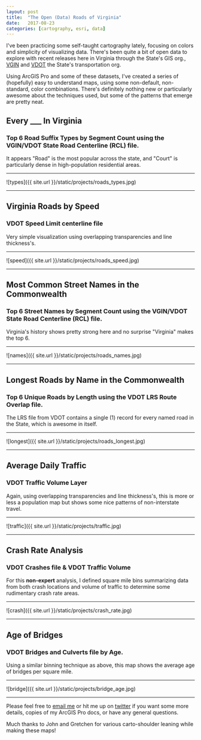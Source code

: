 ```yaml
---
layout: post
title:  "The Open (Data) Roads of Virginia"
date:   2017-08-23
categories: [cartography, esri, data]
---
```


I've been practicing some self-taught cartography lately, focusing on colors and simplicity of visualizing data. There's been quite a bit of open data to explore with recent releases here in Virginia through the State's GIS org., [VGIN](http://vgin.maps.arcgis.com/apps/PublicGallery/index.html?appid=d08a08ad5567483a903c34d6553e8ace) and [VDOT](http://www.virginiaroads.org/datasets?content=spatial%20dataset) the State's transportation org.  

Using ArcGIS Pro and  some of these datasets, I've created a series of (hopefully) easy to understand maps, using some non-default, non-standard, color combinations. There's definitely nothing new or particularly awesome about the techniques used, but some of the patterns that emerge are pretty neat.  



## Every ___ In Virginia

### Top 6 Road Suffix Types by Segment Count using the VGIN/VDOT State Road Centerline (RCL) file.

It appears "Road" is the most popular across the state, and "Court" is particularly dense in high-population residential areas.

---

![types]({{ site.url }}/static/projects/roads_types.jpg)  

---


## Virginia Roads by Speed

### VDOT Speed Limit centerline file

Very simple visualization using overlapping transparencies and line thickness's.

---

![speed]({{ site.url }}/static/projects/roads_speed.jpg)  

---


## Most Common Street Names in the Commonwealth

### Top 6 Street Names by Segment Count using the VGIN/VDOT State Road Centerline (RCL) file.

Virginia's history shows pretty strong here and no surprise "Virginia"  makes the top 6.

---

![names]({{ site.url }}/static/projects/roads_names.jpg)

---


## Longest Roads by Name in the Commonwealth

### Top 6 Unique Roads by Length using the VDOT LRS Route Overlap file.

The LRS file from VDOT contains a single (1) record for every named road in the State, which is awesome in itself.

---

![longest]({{ site.url }}/static/projects/roads_longest.jpg)

---


## Average Daily Traffic

### VDOT Traffic Volume Layer

Again, using overlapping transparencies and line thickness's, this is more or less a population map but shows some nice patterns of non-interstate travel.

---


![traffic]({{ site.url }}/static/projects/traffic.jpg)

---


## Crash Rate Analysis

### VDOT Crashes file & VDOT Traffic Volume

For this **non-expert** analysis, I defined square mile bins summarizing data from both crash locations and volume of traffic to determine some rudimentary crash rate areas.

---


![crash]({{ site.url }}/static/projects/crash_rate.jpg)

---


## Age of Bridges

### VDOT Bridges and Culverts file by Age.

Using a similar binning technique as above, this map shows the average age of bridges per square mile.

---


![bridge]({{ site.url }}/static/projects/bridge_age.jpg)

---



Please feel free to [email me](mailto:jonahadkins@gmail.com) or hit me up on [twitter](https://twitter.com/jonahadkins) if you want some more details, copies of my ArcGIS Pro docs, or have any general questions.

Much thanks to John and Gretchen for various carto-shoulder leaning while making these maps!
